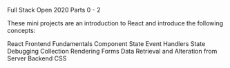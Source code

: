 Full Stack Open 2020 Parts 0 - 2

These mini projects are an introduction to React and introduce the following concepts:

React Frontend Fundamentals
Component State
Event Handlers
State Debugging
Collection Rendering
Forms
Data Retrieval and Alteration from Server Backend
CSS
